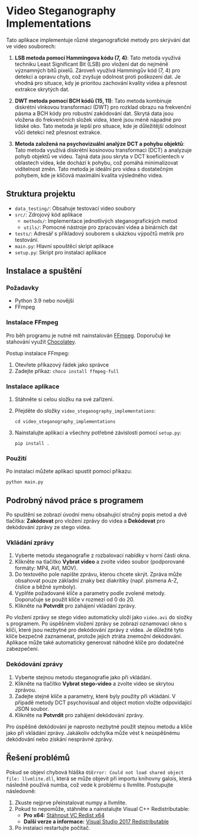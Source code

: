 
# Video Steganography Implementations

Tato aplikace implementuje různé steganografické metody pro skrývání dat ve video souborech:

1. **LSB metoda pomocí Hammingova kódu (7, 4)**:
   Tato metoda využívá techniku Least Significant Bit (LSB) pro vložení dat do nejméně významných bitů pixelů. Zároveň využívá Hammingův kód (7, 4) pro detekci a opravu chyb, což zvyšuje odolnost proti poškození dat. Je vhodná pro situace, kdy je prioritou zachování kvality videa a přesnost extrakce skrytých dat.

2. **DWT metoda pomocí BCH kódů (15, 11)**:
   Tato metoda kombinuje diskrétní vlnkovou transformaci (DWT) pro rozklad obrazu na frekvenční pásma a BCH kódy pro robustní zakódování dat. Skrytá data jsou vložena do frekvenčních složek videa, které jsou méně nápadné pro lidské oko. Tato metoda je lepší pro situace, kde je důležitější odolnost vůči detekci než přesnost extrakce.

3. **Metoda založená na psychovizuální analýze DCT a pohybu objektů**:
   Tato metoda využívá diskrétní kosinovou transformaci (DCT) a analyzuje pohyb objektů ve videu. Tajná data jsou skryta v DCT koeficientech v oblastech videa, kde dochází k pohybu, což pomáhá minimalizovat viditelnost změn. Tato metoda je ideální pro videa s dostatečným pohybem, kde je klíčová maximální kvalita výsledného videa.

## Struktura projektu

- `data_testing/`: Obsahuje testovací video soubory
- `src/`: Zdrojový kód aplikace
  - `methods/`: Implementace jednotlivých steganografických metod
  - `utils/`: Pomocné nástroje pro zpracování videa a binárních dat
- `tests/`: Adresář s příkladový souborem s ukázkou výpočtů metrik pro testování.
- `main.py`: Hlavní spouštěcí skript aplikace
- `setup.py`: Skript pro instalaci aplikace




## Instalace a spuštění

### Požadavky
- Python 3.9 nebo novější
- FFmpeg

### Instalace FFmpeg
Pro běh programu je nutné mít nainstalován [FFmpeg](https://ffmpeg.org/). Doporučuji ke stahování využít [Chocolatey](https://chocolatey.org/install).

Postup instalace FFmpeg:
1. Otevřete příkazový řádek jako správce
2. Zadejte příkaz: `choco install ffmpeg-full`


### Instalace aplikace

1. Stáhněte si celou složku na své zařízení.

2. Přejděte do složky `video_steganography_implementations`:
   ```
   cd video_steganography_implementations
   ```

3. Nainstalujte aplikaci a všechny potřebné závislosti pomocí `setup.py`:
   ```
   pip install .
   ```



### Použití

Po instalaci můžete aplikaci spustit pomocí příkazu:
```
python main.py
```



## Podrobný návod práce s programem

Po spuštění se zobrazí úvodní menu obsahující stručný popis metod a dvě tlačítka: **Zakódovat** pro vložení zprávy do videa a **Dekódovat** pro dekódování zprávy ze stego videa.

### Vkládání zprávy

1. Vyberte metodu steganografie z rozbalovací nabídky v horní části okna.
2. Klikněte na tlačítko **Vybrat video** a zvolte video soubor (podporované formáty: MP4, AVI, MOV).
3. Do textového pole napište zprávu, kterou chcete skrýt. Zpráva může obsahovat pouze základní znaky bez diakritiky (např. písmena A-Z, číslice a běžné symboly).
4. Vyplňte požadované klíče a parametry podle zvolené metody. Doporučuje se použít klíče v rozmezí od 0 do 20.
5. Klikněte na **Potvrdit** pro zahájení vkládání zprávy.

Po vložení zprávy se stego video automaticky uloží jako `video.avi` do složky s programem. Po úspěšném vložení zprávy se zobrazí oznamovací okno s klíči, které jsou nezbytné pro dekódování zprávy z videa. Je důležité tyto klíče bezpečně zaznamenat, protože jejich ztráta znemožní dekódování. Aplikace může také automaticky generovat náhodné klíče pro dodatečné zabezpečení.

### Dekódování zprávy

1. Vyberte stejnou metodu steganografie jako při vkládání.
2. Klikněte na tlačítko **Vybrat stego-video** a zvolte video se skrytou zprávou.
3. Zadejte stejné klíče a parametry, které byly použity při vkládání. V případě metody DCT psychovisual and object motion vložte odpovídající JSON soubor.
4. Klikněte na **Potvrdit** pro zahájení dekódování zprávy.

Pro úspěšné dekódování je naprosto nezbytné použít stejnou metodu a klíče jako při vkládání zprávy. Jakákoliv odchylka může vést k neúspěšnému dekódování nebo získání nesprávné zprávy.


## Řešení problémů

Pokud se objeví chybová hláška `OSError: Could not load shared object file: llvmlite.dll`, která se může objevit při importu knihovny galois, která následně používá numba, což vede k problému s llvmlite. Postupujte následovně:

1. Zkuste nejprve přeinstalovat numpy a llvmlite.
2. Pokud to nepomůže, stáhněte a nainstalujte Visual C++ Redistributable:
   - **Pro x64:** [Stáhnout VC Redist x64](https://aka.ms/vs/17/release/vc_redist.x64.exe)
   - **Další verze a informace:** [Visual Studio 2017 Redistributable](https://learn.microsoft.com/en-US/cpp/windows/latest-supported-vc-redist?view=msvc-170)
3. Po instalaci restartujte počítač.